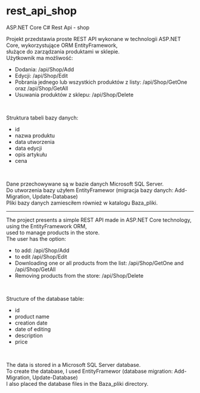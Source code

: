 # rest_api_shop
ASP.NET Core C# Rest Api - shop

Projekt przedstawia proste REST API wykonane w technologii ASP.NET Core, wykorzystujące ORM EntityFramework,<br />
służące do zarządzania produktami w sklepie.<br /> 
Użytkownik ma możliwość:
- Dodania:  /api/Shop/Add
- Edycji:  /api/Shop/Edit
- Pobrania jednego lub wszystkich produktów z listy:  /api/Shop/GetOne oraz /api/Shop/GetAll
- Usuwania produktów z sklepu: /api/Shop/Delete
<br />

Struktura tabeli bazy danych:
- id
- nazwa produktu
- data utworzenia
- data edycji
- opis artykułu
- cena
<br />

Dane przechowywane są w bazie danych Microsoft SQL Server. <br />
Do utworzenia bazy użyłem EntityFramewor (migracja bazy danych: Add-Migration, Update-Database) <br />
Pliki bazy danych zamiesciłem również w katalogu Baza_pliki. 

--------------------------------------------------------------------

The project presents a simple REST API made in ASP.NET Core technology, using the EntityFramework ORM, <br />
used to manage products in the store. <br />
The user has the option:
- to add: /api/Shop/Add
- to edit /api/Shop/Edit
- Downloading one or all products from the list:  /api/Shop/GetOne and /api/Shop/GetAll
- Removing products from the store: /api/Shop/Delete
<br />

Structure of the database table:
- id
- product name
- creation date
- date of editing
- description
- price
<br />

The data is stored in a Microsoft SQL Server database.<br />
To create the database, I used EntityFramewor (database migration: Add-Migration, Update-Database) <br />
I also placed the database files in the Baza_pliki directory. 


